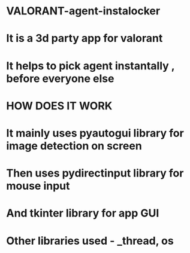 # VALORANT-agent-instalocker
# It is a 3d party app for valorant 
# It helps to pick agent instantally , before everyone else
#         HOW DOES IT WORK             #
# It mainly uses pyautogui library for image detection on screen
# Then uses pydirectinput library for mouse input 
# And tkinter library for app GUI 
# Other libraries used - _thread, os
